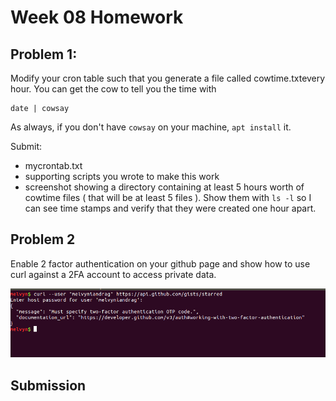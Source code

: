 # Week 08 Homework

## Problem 1:
Modify your cron table such that you generate a file called cowtime.txtevery hour. You can get the cow to tell you the time with

```
date | cowsay
``` 

As always, if you don't have `cowsay` on your machine, `apt install` it.

Submit:
* mycrontab.txt
* supporting scripts you wrote to make this work
* screenshot showing a directory containing at least 5 hours worth of cowtime files ( that will be at least 5 files ). Show them with `ls -l` so I can see time stamps and verify that they were created one hour apart.

## Problem 2
Enable 2 factor authentication on your github page and show how to use curl against a 2FA account to access private data. 

![Access Denied](need2FA.png)
## Submission
